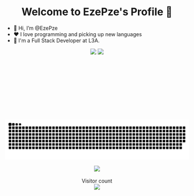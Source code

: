 <p align="center">
  <h1 align="center">Welcome to EzePze's Profile 👋</h1>
</p>
<ul>
  <li>👋 Hi, I’m @EzePze</li>
  <li>❤️ I love programming and picking up new languages</li>
  <li>💼 I'm a Full Stack Developer at L3A.</li>
</ul>


<p align="center" style="height: 180px;">
    <img style="height:10rem" src="https://github-readme-stats.vercel.app/api?username=EzePze&bg_color=30,e96443,904e95&title_color=fff&text_color=fff&show_icons=true&theme=radical" />
    <img style="height:10rem;" src="https://github-readme-streak-stats.herokuapp.com/?user=EzePze&theme=radical&show_icons=true&border=e4e2e2" />
</p>

<p align="center">
  <img  src="https://raw.githubusercontent.com/Elanza-48/Elanza-48/main/resources/img/github-contribution-grid-snake.svg"
    alt="example" />
</p>

<div align="center"><img src="https://spotify-github-profile.vercel.app/api/view?uid=kyokion&cover_image=true&theme=default&show_offline=false&background_color=121212&interchange=true&bar_color=53b14f&bar_color_cover=false" /></div>  

<p align="center"> 
  <div align="center">Visitor count</div>
  <div align="center">
    <img src="https://profile-counter.glitch.me/EzePze/count.svg"/>
  </div> 
</p>
